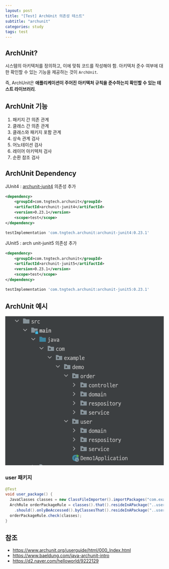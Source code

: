 ```yaml
---
layout: post
title: "[Test] ArchUnit 의존성 테스트"
subtitle: "archunit"
categories: study
tags: test
---
```


## ArchUnit?
시스템의 아키텍처를 정의하고, 이에 맞춰 코드를 작성해야 함. 아키텍처 준수 여부에 대한 확인할 수 있는 기능을 제공하는 것이 `ArchUnit`.  

즉, ArchUnit은 **애플리케이션이 주어진 아키텍처 규칙을 준수하는지 확인할 수 있는 테스트 라이브러리**.



## ArchUnit 기능

1. 패키지 간 의존 관계
2. 클래스 간 의존 관계
3. 클래스와 패키지 포함 관계
4. 상속 관계 검사
5. 어노테이션 검사
6. 레이어 아키텍처 검사
7. 순환 참조 검사



## ArchUnit Dependency

JUnit4 : <u>archunit-junit4</u> 의존성 추가

```xml
<dependency>
    <groupId>com.tngtech.archunit</groupId>
    <artifactId>archunit-junit4</artifactId>
    <version>0.23.1</version>
    <scope>test</scope>
</dependency>
```

```gradle
testImplementation 'com.tngtech.archunit:archunit-junit4:0.23.1'
```

JUnit5 : arch unit-junit5 의존성 추가

```xml
<dependency>
    <groupId>com.tngtech.archunit</groupId>
    <artifactId>archunit-junit5</artifactId>
    <version>0.23.1</version>
    <scope>test</scope>
</dependency>
```

```gradle
testImplementation 'com.tngtech.archunit:archunit-junit5:0.23.1'
```



## ArchUnit 예시

![archunit-example](/assets/img/java/archunit/archunit_example.png)

### user 패키지

```java
@Test
void user_package() {
  JavaClasses classes = new ClassFileImporter().importPackages("com.example.demo");
  ArchRule orderPackageRule = classes().that().resideInAPackage("..user..")
    .should().onlyBeAccessed().byClassesThat().resideInAPackage("..user..");
  orderPackageRule.check(classes);
}
```








## 참조
- https://www.archunit.org/userguide/html/000_Index.html
- https://www.baeldung.com/java-archunit-intro
- https://d2.naver.com/helloworld/9222129